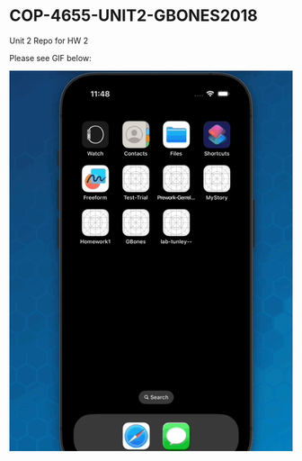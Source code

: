 # COP-4655-UNIT2-GBONES2018
Unit 2 Repo for HW 2

Please see GIF below:

![](https://github.com/G-Bones/COP-4655-UNIT2-GBONES2018/blob/f95c59aa48ff52f357386c8e11cba7e4a47a9ebe/HW%202%20Gif.gif)
